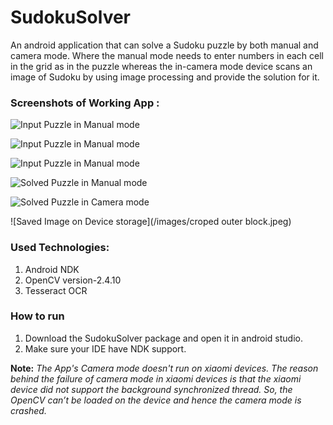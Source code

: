 # SudokuSolver
An android application that can solve a Sudoku puzzle by both manual and camera mode. Where the manual mode needs to enter numbers in each cell in the grid as in the puzzle whereas the in-camera mode device scans an image of Sudoku by using image processing and provide the solution for it.

### Screenshots of Working App :

![Input Puzzle in Manual mode](/images/1.png)

![Input Puzzle in Manual mode](/images/2.png)

![Input Puzzle in Manual mode](/images/3.png)

![Solved Puzzle in Manual mode](/images/4.png)

![Solved Puzzle in Camera mode](/images/Image3.png)

![Saved Image on Device storage](/images/croped outer block.jpeg)

### Used Technologies:
1. Android NDK
2. OpenCV version-2.4.10
3. Tesseract OCR

### How to run
1. Download the SudokuSolver package and open it in android studio.
2. Make sure your IDE have NDK support.
 

**Note:** *The App's Camera mode doesn't run on xiaomi devices. The reason behind the failure of camera mode in xiaomi devices is that the xiaomi device did not support the background synchronized thread. So, the OpenCV can’t be loaded on the device and hence the camera mode is crashed.*

